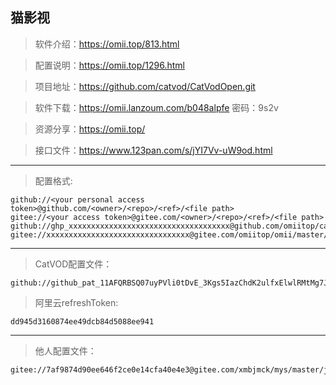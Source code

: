 ## **猫影视**

>软件介绍：https://omii.top/813.html

>配置说明：https://omii.top/1296.html

>项目地址：https://github.com/catvod/CatVodOpen.git

>软件下载：https://omii.lanzoum.com/b048alpfe 密码：9s2v

>资源分享：https://omii.top/

>接口文件：https://www.123pan.com/s/jYI7Vv-uW9od.html

---

>配置格式:

    github://<your personal access token>@github.com/<owner>/<repo>/<ref>/<file path>
    gitee://<your access token>@gitee.com/<owner>/<repo>/<ref>/<file path>
    github://ghp_xxxxxxxxxxxxxxxxxxxxxxxxxxxxxxxxxxxx@github.com/omiitop/catvod/main/js/config_open.json
    gitee://xxxxxxxxxxxxxxxxxxxxxxxxxxxxxxxx@gitee.com/omiitop/omii/master/js/config_open.json

---

>CatVOD配置文件：

    github://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@github.com/molun/MolunSmartHomeTV/main/CatVOD/js/config_open.json

>阿里云refreshToken:

    dd945d3160874ee49dcb84d5088ee941

---

>他人配置文件：

    gitee://7af9874d90ee646f2ce0e14cfa40e4e3@gitee.com/xmbjmck/mys/master/js/config_open.json

